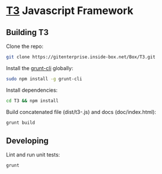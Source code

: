 [T3](https://confluence.inside-box.net/display/ETO/T3+JavaScript+Framework) Javascript Framework
================================================================================================

Building T3
-----------

Clone the repo:

```bash
git clone https://gitenterprise.inside-box.net/Box/T3.git
```

Install the [grunt-cli](http://gruntjs.com/getting-started#installing-the-cli) globally:

```bash
sudo npm install -g grunt-cli
```

Install dependencies:

```bash
cd T3 && npm install
```

Build concatenated file (dist/t3-<version>.js) and docs (doc/index.html):

```bash
grunt build
```

Developing
----------

Lint and run unit tests:

```bash
grunt
```

